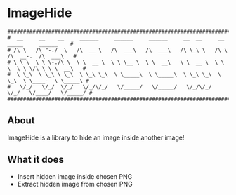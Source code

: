 # ImageHide
```
###############################################################################################
#  __     __    __     ______     ______     ______     __  __     __     _____     ______    #
# /\ \   /\ "-./  \   /\  __ \   /\  ___\   /\  ___\   /\ \_\ \   /\ \   /\  __-.  /\  ___\   #
# \ \ \  \ \ \-./\ \  \ \  __ \  \ \ \__ \  \ \  __\   \ \  __ \  \ \ \  \ \ \/\ \ \ \  __\   #
#  \ \_\  \ \_\ \ \_\  \ \_\ \_\  \ \_____\  \ \_____\  \ \_\ \_\  \ \_\  \ \____-  \ \_____\ #
#   \/_/   \/_/  \/_/   \/_/\/_/   \/_____/   \/_____/   \/_/\/_/   \/_/   \/____/   \/_____/ #
###############################################################################################
```

## About

ImageHide is a library to hide an image inside another image!

## What it does

* Insert hidden image inside chosen PNG
* Extract hidden image from chosen PNG

